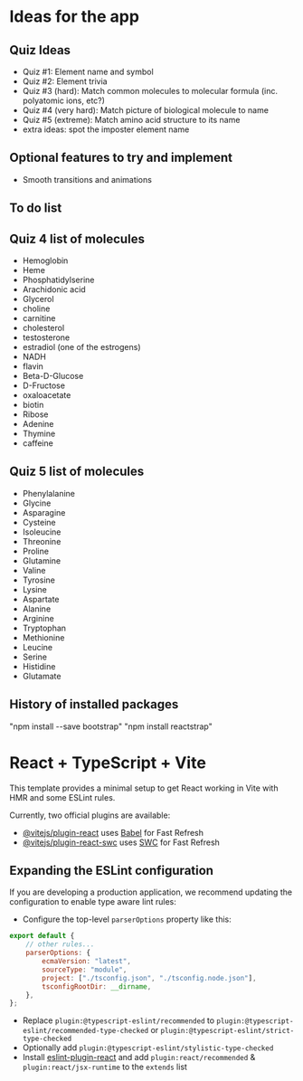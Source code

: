 # Ideas for the app

## Quiz Ideas

-   Quiz #1: Element name and symbol
-   Quiz #2: Element trivia
-   Quiz #3 (hard): Match common molecules to molecular formula (inc. polyatomic ions, etc?)
-   Quiz #4 (very hard): Match picture of biological molecule to name
-   Quiz #5 (extreme): Match amino acid structure to its name
-   extra ideas: spot the imposter element name

## Optional features to try and implement

-   Smooth transitions and animations

## To do list

## Quiz 4 list of molecules

-   Hemoglobin
-   Heme
-   Phosphatidylserine
-   Arachidonic acid
-   Glycerol
-   choline
-   carnitine
-   cholesterol
-   testosterone
-   estradiol (one of the estrogens)
-   NADH
-   flavin
-   Beta-D-Glucose
-   D-Fructose
-   oxaloacetate
-   biotin
-   Ribose
-   Adenine
-   Thymine
-   caffeine

## Quiz 5 list of molecules

-   Phenylalanine
-   Glycine
-   Asparagine
-   Cysteine
-   Isoleucine
-   Threonine
-   Proline
-   Glutamine
-   Valine
-   Tyrosine
-   Lysine
-   Aspartate
-   Alanine
-   Arginine
-   Tryptophan
-   Methionine
-   Leucine
-   Serine
-   Histidine
-   Glutamate

## History of installed packages

"npm install --save bootstrap"
"npm install reactstrap"

# React + TypeScript + Vite

This template provides a minimal setup to get React working in Vite with HMR and some ESLint rules.

Currently, two official plugins are available:

-   [@vitejs/plugin-react](https://github.com/vitejs/vite-plugin-react/blob/main/packages/plugin-react/README.md) uses [Babel](https://babeljs.io/) for Fast Refresh
-   [@vitejs/plugin-react-swc](https://github.com/vitejs/vite-plugin-react-swc) uses [SWC](https://swc.rs/) for Fast Refresh

## Expanding the ESLint configuration

If you are developing a production application, we recommend updating the configuration to enable type aware lint rules:

-   Configure the top-level `parserOptions` property like this:

```js
export default {
    // other rules...
    parserOptions: {
        ecmaVersion: "latest",
        sourceType: "module",
        project: ["./tsconfig.json", "./tsconfig.node.json"],
        tsconfigRootDir: __dirname,
    },
};
```

-   Replace `plugin:@typescript-eslint/recommended` to `plugin:@typescript-eslint/recommended-type-checked` or `plugin:@typescript-eslint/strict-type-checked`
-   Optionally add `plugin:@typescript-eslint/stylistic-type-checked`
-   Install [eslint-plugin-react](https://github.com/jsx-eslint/eslint-plugin-react) and add `plugin:react/recommended` & `plugin:react/jsx-runtime` to the `extends` list
